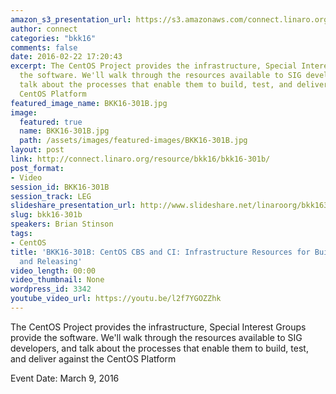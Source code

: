 ```yaml
---
amazon_s3_presentation_url: https://s3.amazonaws.com/connect.linaro.org/bkk16/Presentations/Wednesday/BKK16-301B.pdf
author: connect
categories: "bkk16"
comments: false
date: 2016-02-22 17:20:43
excerpt: The CentOS Project provides the infrastructure, Special Interest Groups provide
  the software. We'll walk through the resources available to SIG developers, and
  talk about the processes that enable them to build, test, and deliver against the
  CentOS Platform
featured_image_name: BKK16-301B.jpg
image:
  featured: true
  name: BKK16-301B.jpg
  path: /assets/images/featured-images/BKK16-301B.jpg
layout: post
link: http://connect.linaro.org/resource/bkk16/bkk16-301b/
post_format:
- Video
session_id: BKK16-301B
session_track: LEG
slideshare_presentation_url: http://www.slideshare.net/linaroorg/bkk16301bcentoscbsandciinfrastructureresourcesforbuildingtestingandreleasing
slug: bkk16-301b
speakers: Brian Stinson
tags:
- CentOS
title: 'BKK16-301B: CentOS CBS and CI: Infrastructure Resources for Building, Testing,
  and Releasing'
video_length: 00:00
video_thumbnail: None
wordpress_id: 3342
youtube_video_url: https://youtu.be/l2f7YGOZZhk
---
```


The CentOS Project provides the infrastructure, Special Interest Groups provide the software. We'll walk through the resources available to SIG developers, and talk about the processes that enable them to build, test, and deliver against the CentOS Platform

Event Date: March 9, 2016